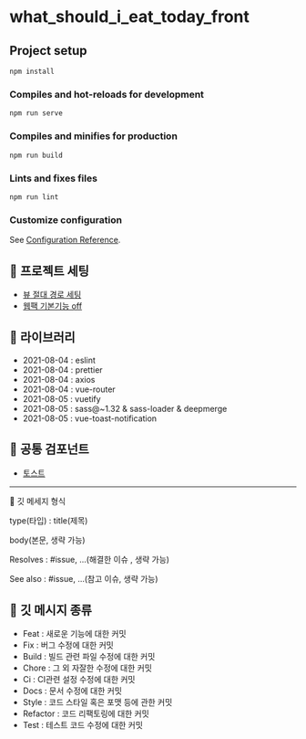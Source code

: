 # what_should_i_eat_today_front

## Project setup
```
npm install
```

### Compiles and hot-reloads for development
```
npm run serve
```

### Compiles and minifies for production
```
npm run build
```

### Lints and fixes files
```
npm run lint
```

### Customize configuration
See [Configuration Reference](https://cli.vuejs.org/config/).


📌 프로젝트 세팅
-
* [뷰 절대 경로 세팅](./jsconfig.json)
* [웹팩 기본기능 off](./vue.config.js)



📌 라이브러리
-
* 2021-08-04 : eslint
* 2021-08-04 : prettier
* 2021-08-04 : axios
* 2021-08-04 : vue-router
* 2021-08-05 : vuetify
* 2021-08-05 : sass@~1.32 & sass-loader & deepmerge
* 2021-08-05 : vue-toast-notification

📌 공통 검포넌트
-
* [토스트](./md/toast.md)

---

📌 깃 메세지 형식

type(타입) : title(제목)

body(본문, 생략 가능)

Resolves : #issue, ...(해결한 이슈 , 생략 가능)

See also : #issue, ...(참고 이슈, 생략 가능)


📌 깃 메시지 종류
-
* Feat : 새로운 기능에 대한 커밋
* Fix : 버그 수정에 대한 커밋
* Build : 빌드 관련 파일 수정에 대한 커밋
* Chore : 그 외 자잘한 수정에 대한 커밋
* Ci : CI관련 설정 수정에 대한 커밋
* Docs : 문서 수정에 대한 커밋
* Style : 코드 스타일 혹은 포맷 등에 관한 커밋
* Refactor :  코드 리팩토링에 대한 커밋
* Test : 테스트 코드 수정에 대한 커밋

